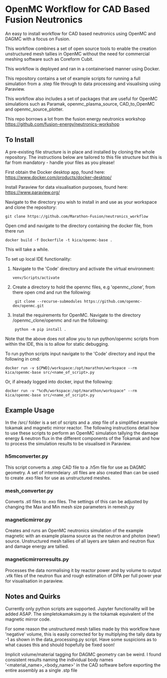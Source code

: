 # OpenMC Workflow for CAD Based Fusion Neutronics
An easy to install workflow for CAD based neutronics using OpenMC and DAGMC with a focus on Fusion. 

This workflow combines a set of open source tools to enable the creation unstructured mesh tallies in OpenMC without the need for commercial meshing software such as Coreform Cubit.

This workflow is deployed and ran in a containerised manner using Docker.

This repository contains a set of example scripts for running a full simulation from a .step file through to data processing and visualising using Paraview.

This workflow also includes a set of packages that are useful for OpenMC simulations such as Paramak, openmc_plasma_source, CAD_to_OpenMC and openmc_source_plotter.

This repo borrows a lot from the fusion energy neutronics workshop https://github.com/fusion-energy/neutronics-workshop

## To Install

A pre-existing file structure is in place and installed by cloning the whole repository. The instructions below are tailored to this file structure but this is far from mandatory - handle your files as you please!

First obtain the Docker desktop app, found here:
https://www.docker.com/products/docker-desktop/

Install Paraview for data visualisation purposes, found here:
https://www.paraview.org/

Navigate to the directory you wish to install in and use as your workspace and clone the repository:

    git clone https://github.com/Marathon-Fusion/neutronics_workflow

Open cmd and navigate to the directory containing the docker file, from there run

    docker build -f Dockerfile -t kica/openmc-base .
    
This will take a while.

To set up local IDE functionality:

1. Navigate to the 'Code' directory and activate the virtual environment:

       venv/Scripts/activate
   
2. Create a directory to hold the openmc files, e.g 'openmc_clone', from there open cmd and run the following:
   
        git clone --recurse-submodules https://github.com/openmc-dev/openmc.git
   
3. Install the requirements for OpenMC. Navigate to the directory /openmc_clone/openmc and run the following:

        python -m pip install .

Note that the above does not allow you to run python/openmc scripts from within the IDE, this is to allow for static debugging.

To run python scripts input navigate to the 'Code' directory and input the following in cmd:

    docker run -v ${PWD}/workspace:/opt/marathon/workspace --rm kica/openmc-base src/<name_of_script>.py

Or, if already logged into docker, input the following:

    docker run -v "%cd%/workspace:/opt/marathon/workspace" --rm kica/openmc-base src/<name_of_script>.py

## Example Usage

In the /src/ folder is a set of scripts and a .step file of a simplified example tokamak and magnetic mirror reactor. The following instructions detail how to use these scripts to perform an OpenMC simulation tallying the damage energy & neutron flux in the different components of the Tokamak and how to process the simulation results to be visualised in Paraview.

### h5mconverter.py
This script converts a .step CAD file to a .h5m file for use as DAGMC geometry. A set of intermdeiary .stl files are also created than can be used to create .exo files for use as unstructured meshes.

### mesh_converter.py
Converts .stl files to .exo files. The settings of this can be adjusted by changing the Max and Min mesh size parameters in remesh.py

### magneticmirror.py
Creates and runs an OpenMC neutronics simulation of the example magnetic with an example plasma source as the neutron and photon (new!) source. Unstructured mesh tallies of all layers are taken and neutron flux and damage energy are tallied.

### magneticmirrorresults.py
Processes the data normalising it by reactor power and by volume to output .vtk files of the neutron flux and rough estimation of DPA per full power year for visualisation in paraview.

## Notes and Quirks
Currently only python scripts are supported. Jupyter functionality will be added ASAP.
The simpletokamaksim.py is the tokamak equivalent of the magnetic mirror code.

For some reason the unstructured mesh tallies made by this workflow have 'negative' volume, this is easily corrected for by multiplying the tally data by -1 as shown in the data_processing.py script. Have some suspicions as to what causes this and should hopefully be fixed soon!

Implicit volume/material tagging for DAGMC geometry can be weird. I found consistent results naming the individual body names '<material_name>_<body_name>' in the CAD software before exporting the entire assembly as a single .stp file
